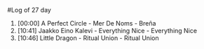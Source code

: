 #Log of 27 day

1. [00:00] A Perfect Circle - Mer De Noms - Breña
1. [10:41] Jaakko Eino Kalevi - Everything Nice - Everything Nice
1. [10:46] Little Dragon - Ritual Union - Ritual Union
